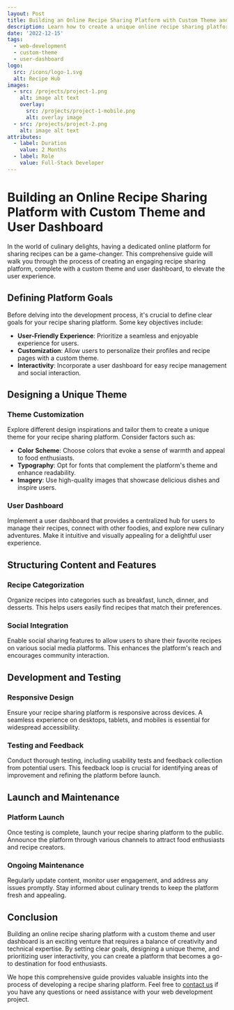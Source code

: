 ```yaml
---
layout: Post
title: Building an Online Recipe Sharing Platform with Custom Theme and User Dashboard
description: Learn how to create a unique online recipe sharing platform, complete with a custom theme and user dashboard, to enhance user engagement.
date: '2022-12-15'
tags:
  - web-development
  - custom-theme
  - user-dashboard
logo:
  src: /icons/logo-1.svg
  alt: Recipe Hub
images:
  - src: /projects/project-1.png
    alt: image alt text
    overlay:
      src: /projects/project-1-mobile.png
      alt: overlay image
  - src: /projects/project-2.png
    alt: image alt text
attributes:
  - label: Duration
    value: 2 Months
  - label: Role
    value: Full-Stack Developer
---
```


# Building an Online Recipe Sharing Platform with Custom Theme and User Dashboard

In the world of culinary delights, having a dedicated online platform for sharing recipes can be a game-changer. This comprehensive guide will walk you through the process of creating an engaging recipe sharing platform, complete with a custom theme and user dashboard, to elevate the user experience.

## Defining Platform Goals

Before delving into the development process, it's crucial to define clear goals for your recipe sharing platform. Some key objectives include:

- **User-Friendly Experience**: Prioritize a seamless and enjoyable experience for users.
- **Customization**: Allow users to personalize their profiles and recipe pages with a custom theme.
- **Interactivity**: Incorporate a user dashboard for easy recipe management and social interaction.

## Designing a Unique Theme

### Theme Customization

Explore different design inspirations and tailor them to create a unique theme for your recipe sharing platform. Consider factors such as:

- **Color Scheme**: Choose colors that evoke a sense of warmth and appeal to food enthusiasts.
- **Typography**: Opt for fonts that complement the platform's theme and enhance readability.
- **Imagery**: Use high-quality images that showcase delicious dishes and inspire users.

### User Dashboard

Implement a user dashboard that provides a centralized hub for users to manage their recipes, connect with other foodies, and explore new culinary adventures. Make it intuitive and visually appealing for a delightful user experience.

## Structuring Content and Features

### Recipe Categorization

Organize recipes into categories such as breakfast, lunch, dinner, and desserts. This helps users easily find recipes that match their preferences.

### Social Integration

Enable social sharing features to allow users to share their favorite recipes on various social media platforms. This enhances the platform's reach and encourages community interaction.

## Development and Testing

### Responsive Design

Ensure your recipe sharing platform is responsive across devices. A seamless experience on desktops, tablets, and mobiles is essential for widespread accessibility.

### Testing and Feedback

Conduct thorough testing, including usability tests and feedback collection from potential users. This feedback loop is crucial for identifying areas of improvement and refining the platform before launch.

## Launch and Maintenance

### Platform Launch

Once testing is complete, launch your recipe sharing platform to the public. Announce the platform through various channels to attract food enthusiasts and recipe creators.

### Ongoing Maintenance

Regularly update content, monitor user engagement, and address any issues promptly. Stay informed about culinary trends to keep the platform fresh and appealing.

## Conclusion

Building an online recipe sharing platform with a custom theme and user dashboard is an exciting venture that requires a balance of creativity and technical expertise. By setting clear goals, designing a unique theme, and prioritizing user interactivity, you can create a platform that becomes a go-to destination for food enthusiasts.

We hope this comprehensive guide provides valuable insights into the process of developing a recipe sharing platform. Feel free to [contact us](mailto:addictedarun4@gmail.com) if you have any questions or need assistance with your web development project.
